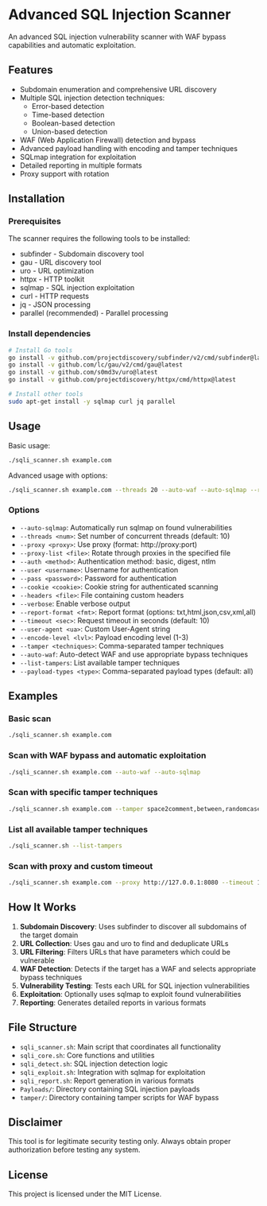 # Advanced SQL Injection Scanner

An advanced SQL injection vulnerability scanner with WAF bypass capabilities and automatic exploitation.

## Features

- Subdomain enumeration and comprehensive URL discovery
- Multiple SQL injection detection techniques:
  - Error-based detection
  - Time-based detection
  - Boolean-based detection
  - Union-based detection
- WAF (Web Application Firewall) detection and bypass
- Advanced payload handling with encoding and tamper techniques
- SQLmap integration for exploitation
- Detailed reporting in multiple formats
- Proxy support with rotation

## Installation

### Prerequisites

The scanner requires the following tools to be installed:

- subfinder - Subdomain discovery tool
- gau - URL discovery tool
- uro - URL optimization
- httpx - HTTP toolkit
- sqlmap - SQL injection exploitation
- curl - HTTP requests
- jq - JSON processing
- parallel (recommended) - Parallel processing

### Install dependencies

```bash
# Install Go tools
go install -v github.com/projectdiscovery/subfinder/v2/cmd/subfinder@latest
go install -v github.com/lc/gau/v2/cmd/gau@latest
go install -v github.com/s0md3v/uro@latest
go install -v github.com/projectdiscovery/httpx/cmd/httpx@latest

# Install other tools
sudo apt-get install -y sqlmap curl jq parallel
```

## Usage

Basic usage:

```bash
./sqli_scanner.sh example.com
```

Advanced usage with options:

```bash
./sqli_scanner.sh example.com --threads 20 --auto-waf --auto-sqlmap --report-format all
```

### Options

- `--auto-sqlmap`: Automatically run sqlmap on found vulnerabilities
- `--threads <num>`: Set number of concurrent threads (default: 10)
- `--proxy <proxy>`: Use proxy (format: http://proxy:port)
- `--proxy-list <file>`: Rotate through proxies in the specified file
- `--auth <method>`: Authentication method: basic, digest, ntlm
- `--user <username>`: Username for authentication
- `--pass <password>`: Password for authentication
- `--cookie <cookie>`: Cookie string for authenticated scanning
- `--headers <file>`: File containing custom headers
- `--verbose`: Enable verbose output
- `--report-format <fmt>`: Report format (options: txt,html,json,csv,xml,all)
- `--timeout <sec>`: Request timeout in seconds (default: 10)
- `--user-agent <ua>`: Custom User-Agent string
- `--encode-level <lvl>`: Payload encoding level (1-3)
- `--tamper <techniques>`: Comma-separated tamper techniques
- `--auto-waf`: Auto-detect WAF and use appropriate bypass techniques
- `--list-tampers`: List available tamper techniques
- `--payload-types <type>`: Comma-separated payload types (default: all)

## Examples

### Basic scan

```bash
./sqli_scanner.sh example.com
```

### Scan with WAF bypass and automatic exploitation

```bash
./sqli_scanner.sh example.com --auto-waf --auto-sqlmap
```

### Scan with specific tamper techniques

```bash
./sqli_scanner.sh example.com --tamper space2comment,between,randomcase
```

### List all available tamper techniques

```bash
./sqli_scanner.sh --list-tampers
```

### Scan with proxy and custom timeout

```bash
./sqli_scanner.sh example.com --proxy http://127.0.0.1:8080 --timeout 15
```

## How It Works

1. **Subdomain Discovery**: Uses subfinder to discover all subdomains of the target domain
2. **URL Collection**: Uses gau and uro to find and deduplicate URLs
3. **URL Filtering**: Filters URLs that have parameters which could be vulnerable
4. **WAF Detection**: Detects if the target has a WAF and selects appropriate bypass techniques
5. **Vulnerability Testing**: Tests each URL for SQL injection vulnerabilities
6. **Exploitation**: Optionally uses sqlmap to exploit found vulnerabilities
7. **Reporting**: Generates detailed reports in various formats

## File Structure

- `sqli_scanner.sh`: Main script that coordinates all functionality
- `sqli_core.sh`: Core functions and utilities
- `sqli_detect.sh`: SQL injection detection logic
- `sqli_exploit.sh`: Integration with sqlmap for exploitation
- `sqli_report.sh`: Report generation in various formats
- `Payloads/`: Directory containing SQL injection payloads
- `tamper/`: Directory containing tamper scripts for WAF bypass

## Disclaimer

This tool is for legitimate security testing only. Always obtain proper authorization before testing any system.

## License

This project is licensed under the MIT License. 